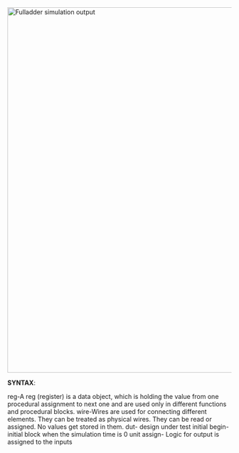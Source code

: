 <img width="822" alt="Fulladder simulation output" src="https://user-images.githubusercontent.com/115290901/197333966-c0b31c8b-f415-4faf-9369-dc61bf7ccd3f.png">

**SYNTAX**:

reg-A reg (register) is a data object, which is holding the value from one procedural assignment to next one and are used only in different functions and procedural blocks.
wire-Wires are used for connecting different elements. They can be treated as physical wires. They can be read or assigned. No values get stored in them. 
dut- design under test
initial begin- initial block when the simulation time is 0 unit
assign- Logic for output is assigned to the inputs

